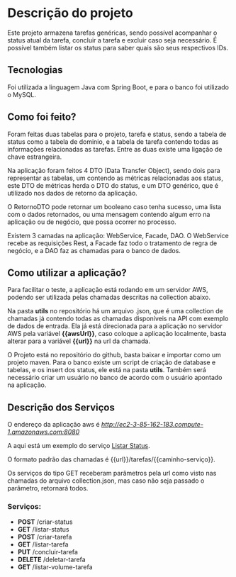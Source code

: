 # Descrição do projeto

Este projeto armazena tarefas genéricas, sendo possível acompanhar o status atual da tarefa, concluir a tarefa e excluir caso seja necessário.
É possível também listar os status para saber quais são seus respectivos IDs.

## Tecnologias

Foi utilizada a linguagem Java com Spring Boot, e para o banco foi utilizado o MySQL.

## Como foi feito?

Foram feitas duas tabelas para o projeto, tarefa e status, sendo a tabela de status como a tabela de dominio, e a tabela de tarefa contendo todas as informações relacionadas as tarefas. Entre as duas existe uma ligação de chave estrangeira.

Na aplicação foram feitos 4 DTO (Data Transfer Object), sendo dois para representar as tabelas, um contendo as métricas relacionadas aos status, este DTO de métricas herda o DTO do status, e um DTO genérico, que é utilizado nos dados de retorno da aplicação.

O RetornoDTO pode retornar um booleano caso tenha sucesso, uma lista com o dados retornados, ou uma mensagem contendo algum erro na aplicação ou de negócio, que possa ocorrer no processo.

Existem 3 camadas na aplicação: WebService, Facade, DAO. O WebService recebe as requisições Rest, a Facade faz todo o tratamento de regra de negócio, e a DAO faz as chamadas para o banco de dados.

## Como utilizar a aplicação?

Para facilitar o teste, a aplicação está rodando em um servidor AWS, podendo ser utilizada pelas chamadas descritas na collection abaixo.

Na pasta **utils** no repositório há um arquivo .json, que é uma collection de chamadas já contendo todas as chamadas disponíveis na API com exemplo de dados de entrada. Ela já está direcionada para a aplicação no servidor AWS pela variável **{{awsUrl}}**, caso coloque a aplicação localmente, basta alterar para a variável **{{url}}** na url da chamada.

O Projeto está no repositório do github, basta baixar e importar como um projeto maven. Para o banco existe um script de criação de database e tabelas, e os insert dos status, ele está na pasta **utils**. Também será necessário criar um usuário no banco de acordo com o usuário apontado na aplicação.


## Descrição dos Serviços

O endereço da aplicação aws é *http://ec2-3-85-162-183.compute-1.amazonaws.com:8080*

A aqui está um exemplo do serviço [Listar Status](http://ec2-3-85-162-183.compute-1.amazonaws.com:8080/tarefas/listar-status).

O formato padrão das chamadas é {{url}}/tarefas/{{caminho-serviço}}.

Os serviços do tipo GET receberam parâmetros pela url como visto nas chamadas do arquivo collection.json, mas caso não seja passado o parâmetro, retornará todos.

### Serviços:
- **POST** /criar-status
- **GET** /listar-status
- **POST** /criar-tarefa
- **GET** /listar-tarefa
- **PUT** /concluir-tarefa
- **DELETE** /deletar-tarefa
- **GET** /listar-volume-tarefa